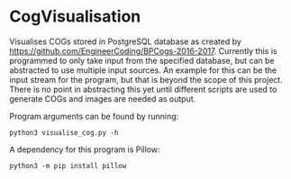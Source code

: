 # CogVisualisation
Visualises COGs stored in PostgreSQL database as created by https://github.com/EngineerCoding/BPCogs-2016-2017. Currently
this is programmed to only take input from the specified database, but can be abstracted to use multiple input sources. An
example for this can be the input stream for the program, but that is beyond the scope of this project. There is no point
in abstracting this yet until different scripts are used to generate COGs and images are needed as output.


Program arguments can be found by running:
```
python3 visualise_cog.py -h
```

A dependency for this program is Pillow:
```
python3 -m pip install pillow
```
